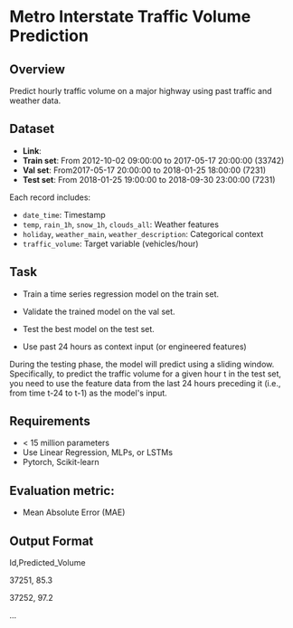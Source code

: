 # Metro Interstate Traffic Volume Prediction

## Overview
Predict hourly traffic volume on a major highway using past traffic and weather data.

## Dataset
- **Link**:
- **Train set**: From 2012-10-02 09:00:00 to 2017-05-17 20:00:00 (33742)
- **Val set**: From2017-05-17 20:00:00 to 2018-01-25 18:00:00 (7231)
- **Test set**: From 2018-01-25 19:00:00 to 2018-09-30 23:00:00 (7231)
  
Each record includes:
- `date_time`: Timestamp
- `temp`, `rain_1h`, `snow_1h`, `clouds_all`: Weather features
- `holiday`, `weather_main`, `weather_description`: Categorical context
- `traffic_volume`: Target variable (vehicles/hour)

## Task
- Train a time series regression model on the train set.
- Validate the trained model on the val set.
- Test the best model on the test set.

- Use past 24 hours as context input (or engineered features)  

During the testing phase, the model will predict using a sliding window. Specifically, to predict the traffic volume for a given hour t in the test set, you need to use the feature data from the last 24 hours preceding it (i.e., from time t-24 to t-1) as the model's input.

## Requirements
- < 15 million parameters
- Use Linear Regression, MLPs, or LSTMs
- Pytorch, Scikit-learn
  
## Evaluation metric: 
- Mean Absolute Error (MAE)

## Output Format
Id,Predicted_Volume  

37251, 85.3  

37252, 97.2  

...





